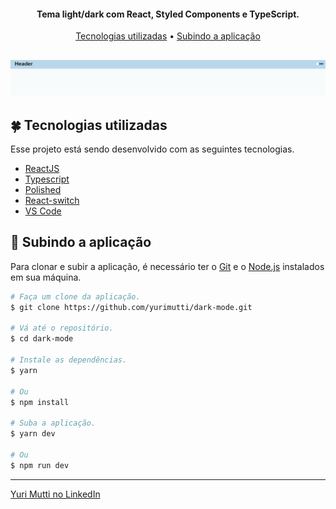 <h4 align="center">
  Tema light/dark com React, Styled Components e TypeScript.
</h4>

<p align="center">
 <a href="#four_leaf_clover-tecnologias-utilizadas">Tecnologias utilizadas</a> •
 <a href="#rocket-subindo-a-aplicação">Subindo a aplicação</a>
</p>

<h2 align="center">
  <img alt="Dark Mode" title="Dark Mode" src="./src/img/dark-mode.gif" />
</h2>

## :four_leaf_clover: Tecnologias utilizadas

Esse projeto está sendo desenvolvido com as seguintes tecnologias.

-   [ReactJS](https://reactjs.org/)
-   [Typescript](https://www.typescriptlang.org/)
-   [Polished](https://github.com/styled-components/polished)
-   [React-switch](https://www.npmjs.com/package/react-switch)
-   [VS Code][vc]

## :rocket: Subindo a aplicação

Para clonar e subir a aplicação, é necessário ter o [Git](https://git-scm.com) e
o [Node.js][nodejs] instalados em sua máquina.

```bash
# Faça um clone da aplicação.
$ git clone https://github.com/yurimutti/dark-mode.git

# Vá até o repositório.
$ cd dark-mode

# Instale as dependências.
$ yarn

# Ou
$ npm install

# Suba a aplicação.
$ yarn dev

# Ou
$ npm run dev

```

---

[Yuri Mutti no LinkedIn](https://www.linkedin.com/in/yuri-mutti-0418bb1aa/)

[nodejs]: https://nodejs.org/
[npm]: https://www.npmjs.com/
[vc]: https://code.visualstudio.com/
